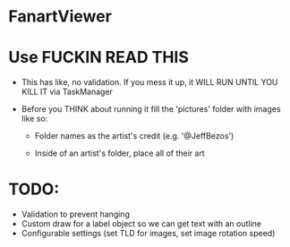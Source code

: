 # FanartViewer

# Use FUCKIN READ THIS

- This has like, no validation. If you mess it up, it WILL RUN UNTIL YOU KILL IT via TaskManager

- Before you THINK about running it fill the 'pictures' folder with images like so:

   + Folder names as the artist's credit (e.g. '@JeffBezos')

   + Inside of an artist's folder, place all of their art

# TODO:
- Validation to prevent hanging
- Custom draw for a label object so we can get text with an outline
- Configurable settings (set TLD for images, set image rotation speed)
